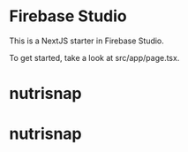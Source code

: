 # Firebase Studio

This is a NextJS starter in Firebase Studio.

To get started, take a look at src/app/page.tsx.
# nutrisnap
# nutrisnap
